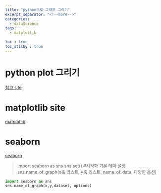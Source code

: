 ```yaml
---
title: "python으로 그래프 그리기"
excerpt_separator: "<!--more-->"
categories:
  - dataScience
tags:
  - matplotlib

toc : true
toc_sticky : true
---
```


# python plot 그리기
[참고 site](https://www.datacamp.com/cheat-sheet/matplotlib-cheat-sheet-plotting-in-python)


# matplotlib site
[matplotlib](https://matplotlib.org/)

# seaborn 
[seaborn](https://seaborn.pydata.org/)   
> import seaborn as sns
> sns.set() #시각화 기본 테마 설정
> sns.name_of_graph(x축 리스트, y축 리스트, name_of_data, 다양한 옵션)

```python
import seaborn as ans
sns.name_of_graph(x,y,dataset, options)
```
